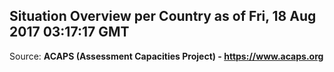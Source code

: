 ## Situation Overview per Country as of Fri, 18 Aug 2017 03:17:17 GMT

Source: **ACAPS (Assessment Capacities Project) - https://www.acaps.org**